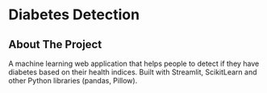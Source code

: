 # Diabetes Detection

<!-- ABOUT THE PROJECT -->

## About The Project

A machine learning web application that helps people to detect if they have diabetes based on their health indices. Built with Streamlit, ScikitLearn and other Python libraries (pandas, Pillow).
